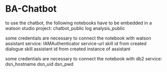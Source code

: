 # BA-Chatbot

to use the chatbot, the following notebooks have to be embedded in a watson studio project:
chatbot_public
log analysis_public

some credentials are necessary to connect the notebook with watson assistant service:
IAMAuthenticator
service-url
skill id from created dialogue skill
assistant id from created instance of assistant

some credentials are necessary to connect the notebook with db2 service:
dsn_hostname
dsn_uid
dsn_pwd
